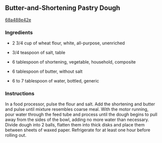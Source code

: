 ## Butter-and-Shortening Pastry Dough

[68a488e42e](http://cooking.nytimes.com/recipes/9509)

### Ingredients

 - 2 3/4 cup of wheat flour, white, all-purpose, unenriched

 - 3/4 teaspoon of salt, table

 - 6 tablespoon of shortening, vegetable, household, composite

 - 6 tablespoon of butter, without salt

 - 6 to 7 tablespoon of water, bottled, generic

### Instructions

In a food processor, pulse the flour and salt. Add the shortening and butter and pulse until mixture resembles coarse meal. With the motor running, pour water through the feed tube and process until the dough begins to pull away from the sides of the bowl, adding no more water than necessary. Divide dough into 2 balls, flatten them into thick disks and place them between sheets of waxed paper. Refrigerate for at least one hour before rolling out.
